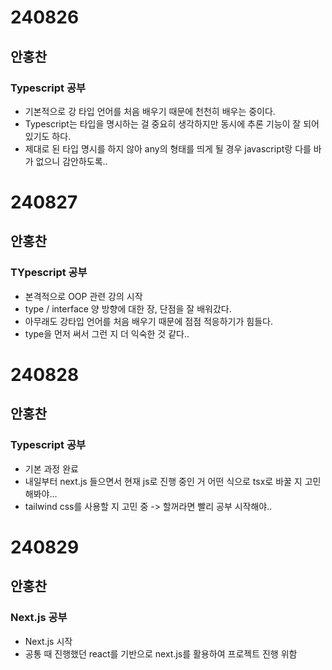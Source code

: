 # 240826
## 안홍찬
### Typescript 공부
 - 기본적으로 강 타입 언어를 처음 배우기 때문에 천천히 배우는 중이다.
 - Typescript는 타입을 명시하는 걸 중요히 생각하지만 동시에 추론 기능이 잘 되어있기도 하다.
 - 제대로 된 타입 명시를 하지 않아 any의 형태를 띄게 될 경우 javascript랑 다를 바가 없으니 감안하도록..

# 240827
## 안홍찬
### TYpescript 공부
 - 본격적으로 OOP 관련 강의 시작
 - type / interface 양 방향에 대한 장, 단점을 잘 배워갔다.
 - 아무래도 강타입 언어를 처음 배우기 때문에 점점 적응하기가 힘들다.
 - type을 먼저 써서 그런 지 더 익숙한 것 같다..

# 240828
## 안홍찬
### Typescript 공부
 - 기본 과정 완료
 - 내일부터 next.js 들으면서 현재 js로 진행 중인 거 어떤 식으로 tsx로 바꿀 지 고민해봐야...
 - tailwind css를 사용할 지 고민 중 -> 할꺼라면 빨리 공부 시작해야..

# 240829
## 안홍찬
### Next.js 공부
 - Next.js 시작
 - 공통 때 진행했던 react를 기반으로 next.js를 활용하여 프로젝트 진행 위함
